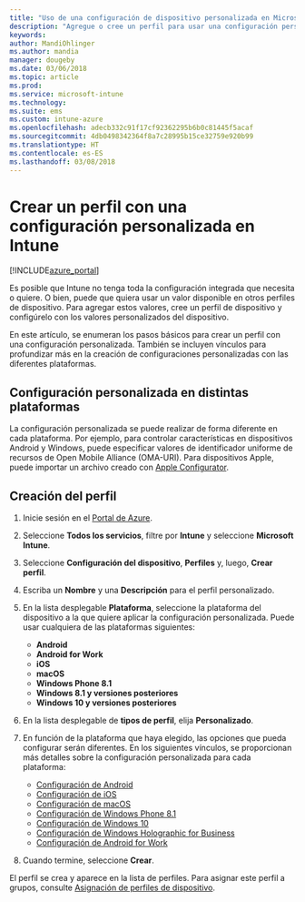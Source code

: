 ```yaml
---
title: "Uso de una configuración de dispositivo personalizada en Microsoft Intune: Azure | Microsoft Docs"
description: "Agregue o cree un perfil para usar una configuración personalizada para dispositivos iOS, Android y Windows mediante Microsoft Intune"
keywords: 
author: MandiOhlinger
ms.author: mandia
manager: dougeby
ms.date: 03/06/2018
ms.topic: article
ms.prod: 
ms.service: microsoft-intune
ms.technology: 
ms.suite: ems
ms.custom: intune-azure
ms.openlocfilehash: adecb332c91f17cf92362295b6b0c81445f5acaf
ms.sourcegitcommit: 4db0498342364f8a7c28995b15ce32759e920b99
ms.translationtype: HT
ms.contentlocale: es-ES
ms.lasthandoff: 03/08/2018
---
```

# <a name="create-a-profile-with-custom-settings-in-intune"></a>Crear un perfil con una configuración personalizada en Intune

[!INCLUDE[azure_portal](./includes/azure_portal.md)]

Es posible que Intune no tenga toda la configuración integrada que necesita o quiere. O bien, puede que quiera usar un valor disponible en otros perfiles de dispositivo. Para agregar estos valores, cree un perfil de dispositivo y configúrelo con los valores personalizados del dispositivo.

En este artículo, se enumeran los pasos básicos para crear un perfil con una configuración personalizada. También se incluyen vínculos para profundizar más en la creación de configuraciones personalizadas con las diferentes plataformas.

## <a name="custom-settings-on-different-platforms"></a>Configuración personalizada en distintas plataformas
La configuración personalizada se puede realizar de forma diferente en cada plataforma. Por ejemplo, para controlar características en dispositivos Android y Windows, puede especificar valores de identificador uniforme de recursos de Open Mobile Alliance (OMA-URI). Para dispositivos Apple, puede importar un archivo creado con [Apple Configurator](https://itunes.apple.com/us/app/apple-configurator-2/id1037126344?mt=12).

## <a name="create-the-profile"></a>Creación del perfil

1. Inicie sesión en el [Portal de Azure](https://portal.azure.com).
2. Seleccione **Todos los servicios**, filtre por **Intune** y seleccione **Microsoft Intune**.
3. Seleccione **Configuración del dispositivo**, **Perfiles** y, luego, **Crear perfil**.
4. Escriba un **Nombre** y una **Descripción** para el perfil personalizado.
5. En la lista desplegable **Plataforma**, seleccione la plataforma del dispositivo a la que quiere aplicar la configuración personalizada. Puede usar cualquiera de las plataformas siguientes:

    - **Android**
    - **Android for Work**
    - **iOS**
    - **macOS**
    - **Windows Phone 8.1**
    - **Windows 8.1 y versiones posteriores**
    - **Windows 10 y versiones posteriores**

6. En la lista desplegable de **tipos de perfil**, elija **Personalizado**.
7. En función de la plataforma que haya elegido, las opciones que pueda configurar serán diferentes. En los siguientes vínculos, se proporcionan más detalles sobre la configuración personalizada para cada plataforma:

    - [Configuración de Android](custom-settings-android.md)
    - [Configuración de iOS](custom-settings-ios.md)
    - [Configuración de macOS](custom-settings-macos.md)
    - [Configuración de Windows Phone 8.1](custom-settings-windows-phone-8-1.md)
    - [Configuración de Windows 10](custom-settings-windows-10.md)
    - [Configuración de Windows Holographic for Business](custom-settings-windows-holographic.md)
    - [Configuración de Android for Work](custom-settings-android-for-work.md)

8. Cuando termine, seleccione **Crear**.

El perfil se crea y aparece en la lista de perfiles. Para asignar este perfil a grupos, consulte [Asignación de perfiles de dispositivo](device-profile-assign.md).
